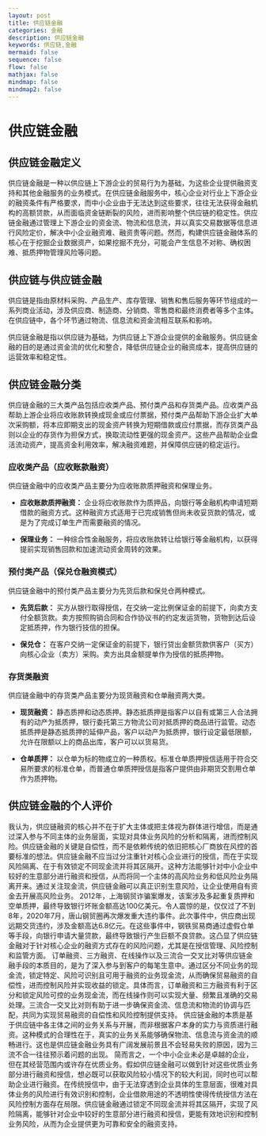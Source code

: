 ```yaml
---
layout: post
title: 供应链金融
categories: 金融
description: 供应链金融
keywords: 供应链,金融
mermaid: false
sequence: false
flow: false
mathjax: false
mindmap: false
mindmap2: false
---
```


# 供应链金融

## 供应链金融定义

供应链金融是一种以供应链上下游企业的贸易行为为基础，为这些企业提供融资支持和其他金融服务的业务模式。在供应链金融服务中，核心企业对行业上下游企业的融资条件有严格要求，而中小企业由于无法达到这些要求，往往无法获得金融机构的高额贷款，从而面临资金链断裂的风险，进而影响整个供应链的稳定性。供应链金融通过管理上下游企业的资金流、物流和信息流，并以真实交易数据等信息进行风险定价，解决中小企业融资难、融资贵等问题。然而，构建供应链金融体系的核心在于挖掘企业数据资产，如果挖掘不充分，可能会产生信息不对称、确权困难、抵质押物管理风险等问题。

## 供应链与供应链金融

供应链是指由原材料采购、产品生产、库存管理、销售和售后服务等环节组成的一系列商业活动，涉及供应商、制造商、分销商、零售商和最终消费者等多个主体。在供应链中，各个环节通过物流、信息流和资金流相互联系和影响。

供应链金融是指以供应链为基础，为供应链上下游企业提供的金融服务。供应链金融的目的是通过资金流的优化和整合，降低供应链企业的融资成本，提高供应链的运营效率和稳定性。

## 供应链金融分类

供应链金融的三大类产品包括应收类产品、预付类产品和存货类产品。应收类产品帮助上游企业将应收账款转换成现金或应付票据，预付类产品帮助下游企业扩大单次采购额，将本应即期支出的现金资产转换为短期借款或应付票据，而存货类产品则以企业的存货作为担保方式，换取流动性更强的现金资产。这些产品帮助企业盘活流动资产，提高资金利用效率，解决融资难题，并保障供应链的稳定运行。

### 应收类产品（应收账款融资）

供应链金融中的应收类产品主要分为应收账款质押融资和保理业务。

- **应收账款质押融资：** 企业将应收账款作为质押品，向银行等金融机构申请短期借款的融资方式。这种融资方式适用于已完成销售但尚未收妥货款的情况，或是为了完成订单生产而需要融资的情况。

- **保理业务：** 一种综合性金融服务，将应收账款转让给银行等金融机构，以获得提前实现销售回款和加速流动资金周转的效果。

### 预付类产品（保兑仓融资模式）

供应链金融中的预付类产品主要分为先货后款和保兑仓两种模式。

- **先货后款：** 买方从银行取得授信，在交纳一定比例保证金的前提下，向卖方支付全额货款。卖方按照购销合同和合作协议书的约定发运货物，货物到达后设定抵质押，作为银行技信的担保。

- **保兑仓：** 在客户交纳一定保证金的前提下，银行贷出金额货款供客户（买方）向核心企业（卖方）采购。卖方出具金额提单作为授信的抵质押物。

### 存货类融资

供应链金融中的存货类产品主要分为现货融资和仓单融资两大类。

- **现货融资：** 静态质押和动态质押。静态抵质押是指客户以自有或第三人合法拥有的动产为抵质押，银行委托第三方物流公司对抵质押的商品进行监管。动态抵质押是静态抵质押的延伸产品，客户以动产为抵质押，银行设定最低限额，允许在限额以上的商品出库，客户可以以货易货。

- **仓单质押：** 以仓单为标的物成立的一种质权。标准仓单质押授信适用于符合交易所要求的标准仓单，而普通仓单质押授信是指客户提供由非期货交割用仓单作为质押物。

## 供应链金融的个人评价

我认为，供应链融资的核心并不在于扩大主体或把主体视为群体进行增信，而是通过深入参与不同主体的业务层面，实现对具体业务风险的分析和隔离，进而控制风险。供应链金融的关键是自偿性，而不是依赖传统的依旧把核心厂商放在风控的首要标准的想法。供应链金融不应当过分注重针对核心企业进行的授信，而在于实现风险隔离、在于有效锁定不同现金流并将其区隔开。这种方法能够针对中小企业中较好的生意部分进行融资和授信，从而将同一个主体的高风险业务和低风险业务隔离开来。通过关注现金流，供应链金融可以真正识别生意风险，让企业使用自有资金去开展高风险业务。
2012年，上海钢贸诈骗案爆发，该案涉及多起重复质押和空单质押，最终导致银行坏账金额高达100亿美元。令人震惊的是，仅仅过了不到8年，2020年7月，唐山钢贸圈再次爆发重大违约事件。此次事件中，供应商出现远期交货违约，涉及金额高达6.8亿元。在这些事件中，钢铁贸易商通过虚假仓单等手段，向银行申请大量贷款，最终导致银行产生巨额不良贷款。这凸显了供应链金融对于针对核心企业的融资方式存在的风险问题，尤其是在授信管理、风险控制和监管方面。
订单融资、三方融资、在线操作以及三流合一交叉比对等供应链金融手段的本质目的，是为了深入参与到客户的每笔生意中。通过区分不同业务的现金流，锁定特定、风险可识别且可用于融资的业务现金流，从而确保贸易融资的自偿性，进而控制风险并实现收益的锁定。具体而言，订单融资和三方融资有利于区分和锁定风险可控的业务现金流，而在线操作则可以实现大量、频繁且准确的交易处理。三流合一交叉比对则有助于进一步确保资金流、信息流和物流的协调与匹配，共同为实现贸易融资的自偿性和风险控制提供支持。
供应链金融的本质是基于供应链中各主体之间的业务关系与开展，而非根据客户本身的实力与资质进行融资。这种模式的合理性在于，真实的业务关系能够确保物流、信息流与资金流的顺畅进行。这也是供应链金融业务具有广阔发展前景且不会轻易失败的原因，因为三流不合一往往预示着问题的出现。
简而言之，一个中小企业未必是卓越的企业，但在其经营范围内或许存在优质业务。假如供应链金融可以做到针对这些优质业务部分进行融资和授信，想必既可以获取风险较小情况下的较大利润，同时也可以帮助企业进行融资。在传统授信中，由于无法穿透到企业具体的生意层面，很难对具体业务的风险进行有效识别和控制，企业借款用途的不透明性使得传统授信方法在风险控制方面存在局限。供应链金融通过锁定不同现金流并将其区隔开，实现了风险隔离，能够针对企业中较好的生意部分进行融资和授信，更能有效地识别和控制业务风险，从而为企业提供更为可靠和安全的融资支持。





